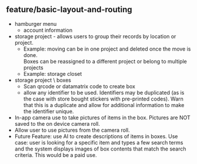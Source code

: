 ## feature/basic-layout-and-routing
- hamburger menu
  - account information
- storage project - allows users to group their records by location or project.
  - Example: moving can be in one project and deleted once the move is done.  
    Boxes can be reassigned to a different project or belong to multiple projects
  - Example: storage closet
- storage project \ boxes
  - Scan qrcode or datamatrix code to create box
  - allow any identifier to be used.  Identifiers may be duplicated (as is the 
    case with store bought stickers with pre-printed codes).  Warn that this is a 
    duplicate and allow for additional information to make the identifier unique.
- In-app camera use to take pictures of items in the box.  Pictures are NOT saved to the 
  on device camera roll.
- Allow user to use pictures from the camera roll.
- Future Feature: use AI to create descriptions of items in boxes.  Use case: user is 
  looking for a specific item and types a few search terms and the system displays
  images of box contents that match the search criteria.  This would be a paid use.


  
